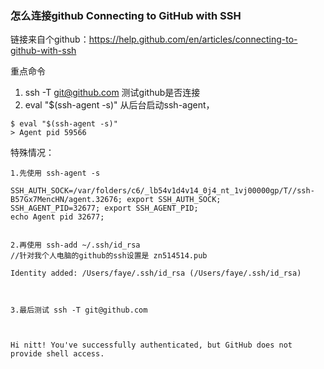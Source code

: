### 怎么连接github  Connecting to GitHub with SSH
链接来自个github：https://help.github.com/en/articles/connecting-to-github-with-ssh

重点命令
1. ssh -T git@github.com  测试github是否连接
2. eval "$(ssh-agent -s)"  从后台启动ssh-agent，
```
$ eval "$(ssh-agent -s)"
> Agent pid 59566
```

特殊情况：
```
1.先使用 ssh-agent -s

SSH_AUTH_SOCK=/var/folders/c6/_lb54v1d4v14_0j4_nt_1vj00000gp/T//ssh-B57Gx7MencHN/agent.32676; export SSH_AUTH_SOCK;
SSH_AGENT_PID=32677; export SSH_AGENT_PID;
echo Agent pid 32677;


2.再使用 ssh-add ~/.ssh/id_rsa
//针对我个人电脑的github的ssh设置是 zn514514.pub

Identity added: /Users/faye/.ssh/id_rsa (/Users/faye/.ssh/id_rsa)

 

3.最后测试 ssh -T git@github.com

 

Hi nitt! You've successfully authenticated, but GitHub does not provide shell access.
```